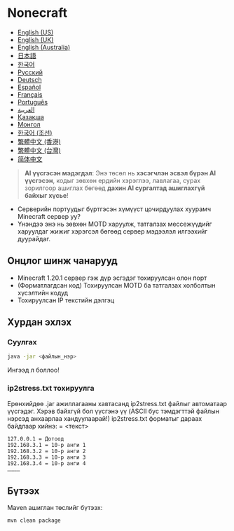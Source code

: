 # Nonecraft

- [English (US)](READMEs/README_en_us.md)
- [English (UK)](READMEs/README_en_gb.md)
- [English (Australia)](READMEs/README_en_au.md)
- [日本語](READMEs/README_ja_jp.md)
- [한국어](READMEs/README_ko_kr.md)
- [Русский](READMEs/README_ru_ru.md)
- [Deutsch](READMEs/README_de_de.md)
- [Español](READMEs/README_es_es.md)
- [Français](READMEs/README_fr_fr.md)
- [Português](READMEs/README_pt_pt.md)
- [العربية](READMEs/README_ar_sa.md)
- [Қазақша](READMEs/README_kk_kz.md)
- [Монгол](READMEs/README_mn_mn.md)
- [한국어 (조선)](READMEs/README_ko_kp.md)
- [繁體中文 (香港)](READMEs/README_zh_hk.md)
- [繁體中文 (台灣)](READMEs/README_zh_tw.md)
- [简体中文](READMEs/README_zh_cn.md)

> **AI үүсгэсэн мэдэгдэл**: Энэ төсөл нь **хэсэгчлэн эсвэл бүрэн AI үүсгэсэн**, кодыг зөвхөн ердийн хэрэглээ, лавлагаа, сурах зорилгоор ашиглах бөгөөд **дахин AI сургалтад ашиглахгүй байхыг хүсье**!

- Серверийн портуудыг бүртгэсэн хүмүүст цочирдуулах хуурамч Minecraft сервер уу?
- Үнэндээ энэ нь зөвхөн MOTD харуулж, татгалзах мессежүүдийг харуулдаг жижиг хэрэгсэл бөгөөд сервер мэдээлэл илгээхийг дуурайдаг.

## Онцлог шинж чанарууд

- Minecraft 1.20.1 сервер гэж дүр эсгэдэг тохируулсан олон порт
- (Форматлагдсан код) Тохируулсан MOTD ба татгалзах холболтын хүсэлтийн кодуд
- Тохируулсан IP текстийн дэлгэц

## Хурдан эхлэх

### Суулгах

```bash
java -jar <файлын_нэр>
```
Ингээд л боллоо!

### ip2stress.txt тохируулга

Ерөнхийдөө .jar ажиллагааны хавтасанд ip2stress.txt файлыг автоматаар үүсгэдэг. Хэрэв байхгүй бол үүсгэнэ үү (ASCII бус тэмдэгттэй файлын нэрсэд анхаарлаа хандуулаарай!)
ip2stress.txt форматыг дараах байдлаар хийнэ:
<IP> = <текст>
```text
127.0.0.1 = Дотоод
192.168.3.1 = 10-р анги 1
192.168.3.2 = 10-р анги 2
192.168.3.3 = 10-р анги 3
192.168.3.4 = 10-р анги 4
…………
```

## Бүтээх

Maven ашиглан төслийг бүтээх:

```bash
mvn clean package
```